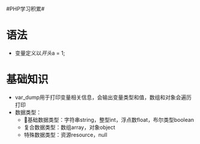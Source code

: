 #PHP学习积累#
# 语法
- 变量定义以$开头$a = 1; 
# 基础知识
- var_dump用于打印变量相关信息，会输出变量类型和值，数组和对象会遍历打印
- 数据类型：
    - 基础数据类型：字符串string，整型int，浮点数float，布尔类型boolean
    - 复合数据类型：数组array，对象object
    - 特殊数据类型：资源resource，null